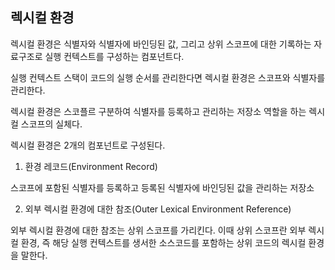 ## 렉시컬 환경

렉시컬 환경은 식별자와 식별자에 바인딩된 값, 그리고 상위 스코프에 대한 기록하는 자료구조로 실행 컨텍스트를 구성하는 컴포넌트다.

실행 컨텍스트 스택이 코드의 실행 순서를 관리한다면 렉시컬 환경은 스코프와 식별자를 관리한다.

렉시컬 환경은 스코플르 구분하여 식별자를 등록하고 관리하는 저장소 역할을 하는 렉시컬 스코프의 실체다.

렉시컬 환경은 2개의 컴포넌트로 구성된다.

1. 환경 레코드(Environment Record)

스코프에 포함된 식별자를 등록하고 등록된 식별자에 바인딩된 값을 관리하는 저장소

2. 외부 렉시컬 환경에 대한 참조(Outer Lexical Environment Reference)

외부 렉시컬 환경에 대한 참조는 상위 스코프를 가리킨다. 이때 상위 스코프란 외부 렉시컬 환경, 즉 해당 실행 컨텍스트를 생서한 소스코드를 포함하는 상위 코드의 렉시컬 환경을 말한다.
